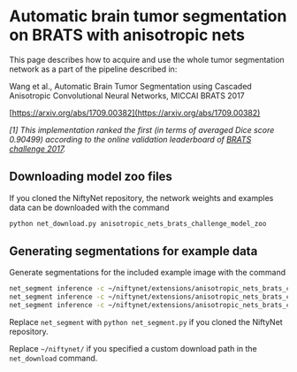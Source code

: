 # Automatic brain tumor segmentation on BRATS with anisotropic nets

This page describes how to acquire and use the whole tumor segmentation network
 as a part of the pipeline described in:

Wang et al., Automatic Brain Tumor Segmentation using
Cascaded Anisotropic Convolutional Neural Networks, MICCAI BRATS 2017

[https://arxiv.org/abs/1709.00382](https://arxiv.org/abs/1709.00382)

*[1] This implementation ranked the first (in terms of averaged Dice score 0.90499) according
to the online validation leaderboard of [BRATS challenge 2017](https://www.cbica.upenn.edu/BraTS17/lboardValidation.html).*

## Downloading model zoo files

If you cloned the NiftyNet repository, 
the network weights and examples data can be downloaded with the command
```bash
python net_download.py anisotropic_nets_brats_challenge_model_zoo
```

## Generating segmentations for example data

Generate segmentations for the included example image with the command 
```bash
net_segment inference -c ~/niftynet/extensions/anisotropic_nets_brats_challenge/whole_tumor_axial.ini
net_segment inference -c ~/niftynet/extensions/anisotropic_nets_brats_challenge/whole_tumor_coronal.ini
net_segment inference -c ~/niftynet/extensions/anisotropic_nets_brats_challenge/whole_tumor_sagittal.ini
```

Replace `net_segment` with `python net_segment.py` if you cloned the NiftyNet repository. 

Replace `~/niftynet/` if you specified a custom download path in the `net_download` command.